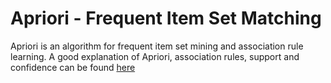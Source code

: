 # Apriori - Frequent Item Set Matching

Apriori is an algorithm for frequent item set mining and association rule learning. A good explanation of Apriori, association rules, support and confidence can be found [here](https://www.hackerearth.com/blog/developers/beginners-tutorial-apriori-algorithm-data-mining-r-implementation/)

